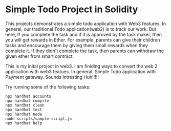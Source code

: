 # Simple Todo Project in Solidity

This projects demonstrates a simple todo application with Web3 features. In general, our traditional Todo application(web2) is to track our work. But here, If you complete the task and if it is approved by the task maker, then you will get rewards in Ether. For example, parents can give their children tasks and encourage them by giving them small rewards when they complete it. If they didn't complete the task, then parents can withdraw the given ether from smart contract. 

This is my inital project in web3. I am finiding ways to convert the web 2 application with web3 featues. In general, Simple Todo application with Payment gateway. Sounds Intresting Huh!!!!!

Try running some of the following tasks:

```shell
npx hardhat accounts
npx hardhat compile
npx hardhat clean
npx hardhat test
npx hardhat node
node scripts/sample-script.js
npx hardhat help
```

